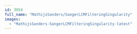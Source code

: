 ```yaml
---
id: 3954
full_name: "MathijsSanders/SangerLCMFilteringSingularity"
images: 
  - "MathijsSanders-SangerLCMFilteringSingularity-latest"
---
```

